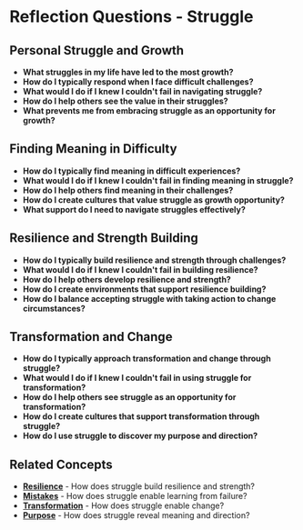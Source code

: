 # Reflection Questions - Struggle

## Personal Struggle and Growth
- **What struggles in my life have led to the most growth?**
- **How do I typically respond when I face difficult challenges?**
- **What would I do if I knew I couldn't fail in navigating struggle?**
- **How do I help others see the value in their struggles?**
- **What prevents me from embracing struggle as an opportunity for growth?**

## Finding Meaning in Difficulty
- **How do I typically find meaning in difficult experiences?**
- **What would I do if I knew I couldn't fail in finding meaning in struggle?**
- **How do I help others find meaning in their challenges?**
- **How do I create cultures that value struggle as growth opportunity?**
- **What support do I need to navigate struggles effectively?**

## Resilience and Strength Building
- **How do I typically build resilience and strength through challenges?**
- **What would I do if I knew I couldn't fail in building resilience?**
- **How do I help others develop resilience and strength?**
- **How do I create environments that support resilience building?**
- **How do I balance accepting struggle with taking action to change circumstances?**

## Transformation and Change
- **How do I typically approach transformation and change through struggle?**
- **What would I do if I knew I couldn't fail in using struggle for transformation?**
- **How do I help others see struggle as an opportunity for transformation?**
- **How do I create cultures that support transformation through struggle?**
- **How do I use struggle to discover my purpose and direction?**

## Related Concepts
- **[Resilience](../resilience/README.md)** - How does struggle build resilience and strength?
- **[Mistakes](../mistakes/README.md)** - How does struggle enable learning from failure?
- **[Transformation](../transformation/README.md)** - How does struggle enable change?
- **[Purpose](../purpose/README.md)** - How does struggle reveal meaning and direction?
